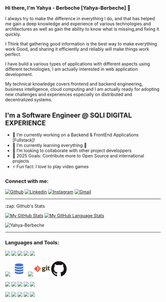 ### Hi there, I'm Yahya - Berbeche [Yahya-Berbeche] 👋

I always try to make the difference in everything I do, and that has helped me gain a deep knowledge and experience of various technologies and architectures as well as gain the ability to know what is missing,and fixing it quickly.

I Think that gathering good information is the best way to make everything work Good, and sharing it efficiently and reliably will make things work perfect.

I have build a various types of applications with different aspects using different technologies, I am actually interested in web application development.

My technical knowledge covers frontend and backend engineering, business intelligence, cloud computing and I am actually ready for adopting new challenges and experiences especially on distributed and decentralized systems.

## I'm a Software Engineer @ SQLI DIGITAL EXPERIENCE
- 🔭 I’m currently working on a Backend & FrontEnd Applications [Fullstack]!
- 🌱 I’m currently learning everything 💪
- 👯 I’m looking to collaborate with other project developpers
- 🥅 2025 Goals: Contribute more to Open Source and international projects
- ⚡ Fun fact: I love to play video games

### Connect with me:


[![Github](https://img.shields.io/badge/-Github-000?style=flat&logo=Github&logoColor=white)](https://github.com/Yahya-Berbeche)
[![Linkedin](https://img.shields.io/badge/-LinkedIn-blue?style=flat&logo=Linkedin&logoColor=white)](https://www.linkedin.com/in/yahya-berbeche-227a70197/)
[![Instagram](https://img.shields.io/badge/-Instagram-c13584?style=flat&labelColor=c13584&logo=instagram&logoColor=white)](https://www.instagram.com/yahya_berbeche/)
[![Gmail](https://img.shields.io/badge/-Gmail-c14438?style=flat&logo=Gmail&logoColor=white)](mailto:yberbeche@gmail.com)

---

<summary>:zap: Github's Stats </summary>

[![My GitHub Stats](https://github-readme-stats.vercel.app/api/?username=Yahya-Berbeche&count_private=true&theme=tokyonight&showicons=true)]()
[![My GitHub Language Stats](https://github-readme-stats.vercel.app/api/top-langs/?username=Yahya-Berbeche&langs_count=5&theme=tokyonight)]()

![Yahya-Berbeche](https://komarev.com/ghpvc/?username=Yahya-Berbeche)

<hr>


### Languages and Tools:
<p>
 <code><img width="10%" src="https://www.vectorlogo.zone/logos/visualstudio_code/visualstudio_code-ar21.svg"></code>
 <code><img width="10%" src="https://www.vectorlogo.zone/logos/w3_html5/w3_html5-ar21.svg"></code>
 <code><img width="10%" src="https://www.vectorlogo.zone/logos/w3_css/w3_css-ar21.svg"></code>
 <code><img width="10%" src="https://www.vectorlogo.zone/logos/javascript/javascript-horizontal.svg"></code>
<code><img width="10%" src="https://www.vectorlogo.zone/logos/java/java-ar21.svg"></code>

<code><img width="10%" src="http://blog.agilethinking.pro/wp-content/uploads/2017/12/java_ee.jpg"></code>
<code><img width="10%" src="https://raw.githubusercontent.com/github/explore/80688e429a7d4ef2fca1e82350fe8e3517d3494d/topics/sql/sql.png"></code>
  <code><img width="10%" src="https://www.vectorlogo.zone/logos/mysql/mysql-ar21.svg"></code>
  <code><img width="10%" src="https://raw.githubusercontent.com/github/explore/80688e429a7d4ef2fca1e82350fe8e3517d3494d/topics/git/git.png"></code>
  <code><img width="10%" src="https://raw.githubusercontent.com/github/explore/78df643247d429f6cc873026c0622819ad797942/topics/github/github.png"></code>

<code><img width="10%" src="https://www.vectorlogo.zone/logos/springio/springio-ar21.svg"></code>
  <code><img width="10%" src="https://www.vectorlogo.zone/logos/json/json-ar21.svg"></code>
  <code><img width="10%" src="https://www.vectorlogo.zone/logos/hibernate/hibernate-ar21.svg"></code>
   <code><img width="10%" src="https://raw.githubusercontent.com/simple-icons/simple-icons/ea4c6cd0ef66b36db595b7b4363b03e18a56b8c1/icons/springboot.svg"></code>
 <code><img width="10%" src="https://raw.githubusercontent.com/get-icon/geticon/fc0f660daee147afb4a56c64e12bde6486b73e39/icons/maven.svg"></code>

<code><img width="10%" src="https://www.vectorlogo.zone/logos/angular/angular-ar21.svg"></code>
<code><img width="10%" src="https://upload.wikimedia.org/wikipedia/commons/thumb/e/e9/Jenkins_logo.svg/348px-Jenkins_logo.svg.png"></code>
 <code><img width="10%" src="https://raw.githubusercontent.com/get-icon/geticon/fc0f660daee147afb4a56c64e12bde6486b73e39/icons/sonarqube.svg"></code>
  <code><img width="10%" src="https://miro.medium.com/max/400/1*Sl9BIAHildVrIeusopMYSg.png"></code>
  <code><img width="10%" src="https://www.vectorlogo.zone/logos/yaml/yaml-ar21.svg"></code>
</p>
<br />
<br />

